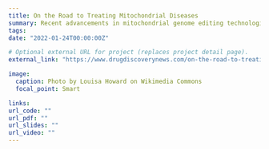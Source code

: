 ```yaml
---
title: On the Road to Treating Mitochondrial Diseases
summary: Recent advancements in mitochondrial genome editing technologies take scientists one step closer to developing viable treatments for mitochondrial diseases, which affect 1 in 4300 adults.
tags:
date: "2022-01-24T00:00:00Z"

# Optional external URL for project (replaces project detail page).
external_link: "https://www.drugdiscoverynews.com/on-the-road-to-treating-mitochondrial-disease-15334"

image:
  caption: Photo by Louisa Howard on Wikimedia Commons
  focal_point: Smart

links:
url_code: ""
url_pdf: ""
url_slides: ""
url_video: ""
---
```

